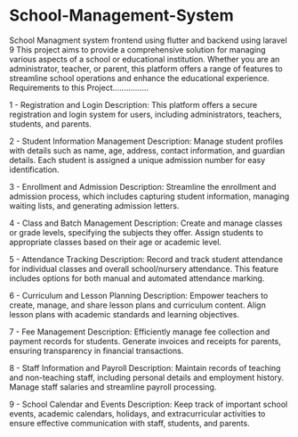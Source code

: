 # School-Management-System
School Managment system frontend using flutter and backend using laravel 9 This project aims to provide a comprehensive solution for managing various aspects of a school or educational institution. Whether you are an administrator, teacher, or parent, this platform offers a range of features to streamline school operations and enhance the educational experience. Requirements to this Project................

1 - Registration and Login Description: This platform offers a secure registration and login system for users, including administrators, teachers, students, and parents.

2 - Student Information Management Description: Manage student profiles with details such as name, age, address, contact information, and guardian details. Each student is assigned a unique admission number for easy identification.

3 - Enrollment and Admission Description: Streamline the enrollment and admission process, which includes capturing student information, managing waiting lists, and generating admission letters.

4 - Class and Batch Management Description: Create and manage classes or grade levels, specifying the subjects they offer. Assign students to appropriate classes based on their age or academic level.

5 - Attendance Tracking Description: Record and track student attendance for individual classes and overall school/nursery attendance. This feature includes options for both manual and automated attendance marking.

6 - Curriculum and Lesson Planning Description: Empower teachers to create, manage, and share lesson plans and curriculum content. Align lesson plans with academic standards and learning objectives.

7 - Fee Management Description: Efficiently manage fee collection and payment records for students. Generate invoices and receipts for parents, ensuring transparency in financial transactions.

8 - Staff Information and Payroll Description: Maintain records of teaching and non-teaching staff, including personal details and employment history. Manage staff salaries and streamline payroll processing.

9 - School Calendar and Events Description: Keep track of important school events, academic calendars, holidays, and extracurricular activities to ensure effective communication with staff, students, and parents.
